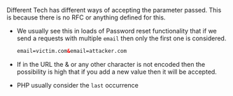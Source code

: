 Different Tech has different ways of accepting the parameter passed. This is because there is no RFC or anything defined for this.

- We usually see this in loads of Password reset functionality that if we send a requests with multiple `email` then only the first one is considered.

    ```html
    email=victim.com&email=attacker.com
    ```

- If in the URL the & or any other character is not encoded then the possibility is high that if you add a new value then it will be accepted.
- PHP usually consider the `last` occurrence
